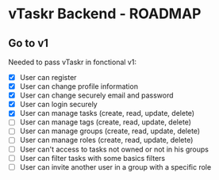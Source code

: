 # vTaskr Backend - ROADMAP

## Go to v1
Needed to pass vTaskr in fonctional v1:
- [x] User can register
- [x] User can change profile information
- [x] User can change securely email and password
- [x] User can login securely
- [x] User can manage tasks (create, read, update, delete)
- [ ] User can manage tags (create, read, update, delete)
- [ ] User can manage groups (create, read, update, delete)
- [ ] User can manage roles (create, read, update, delete)
- [ ] User can't access to tasks not owned or not in his groups
- [ ] User can filter tasks with some basics filters
- [ ] User can invite another user in a group with a specific role
